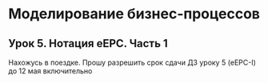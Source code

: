 # Моделирование бизнес-процессов
## Урок 5. Нотация eEPC. Часть 1

Нахожусь в поездке.
Прошу разрешить срок сдачи ДЗ уроку 5 (eEPC-I) до 12 мая включительно

